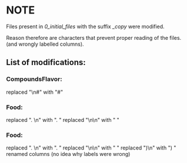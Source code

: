 # NOTE

Files present in *0_initial_files* with the suffix *_copy* were modified.

Reason therefore are characters that prevent proper reading of the files. (and wrongly labelled columns).

## List of modifications:

### CompoundsFlavor: 
replaced "\n#" with "#"


### Food:
replaced ". \n" with ". "
replaced "\n\n" with " "

### Food:
replaced ". \n" with ". "
replaced "\n\n" with " "
replaced "\)\n" with ") "
renamed columns (no idea why labels were wrong)